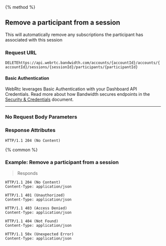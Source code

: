 {% method %}

## Remove a participant from a session

This will automatically remove any subscriptions the participant has associated with this session


### Request URL

<code class="delete">DELETE</code>`https://api.webrtc.bandwidth.com/accounts/{accountId}/accounts/{accountId}/sessions/{sessionId}/participants/{participantId}`

#### Basic Authentication

WebRtc leverages Basic Authentication with your Dashboard API Credentials. Read more about how Bandwidth secures endpoints in the [Security & Credentials](../../../guides/accountCredentials.md) document.

---
### No Request Body Parameters


### Response Attributes
```http
HTTP/1.1 204 (No Content)
```



{% common %}

### Example: Remove a participant from a session



> Responds

```http
HTTP/1.1 204 (No Content)
Content-Type: application/json
```

```http
HTTP/1.1 401 (Unauthorized)
Content-Type: application/json
```

```http
HTTP/1.1 403 (Access Denied)
Content-Type: application/json
```

```http
HTTP/1.1 404 (Not Found)
Content-Type: application/json
```

```http
HTTP/1.1 50x (Unexpected Error)
Content-Type: application/json
```

